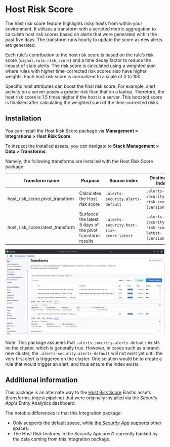 # Host Risk Score

The host risk score feature highlights risky hosts from within your environment. It utilizes a transform with a scripted metric aggregation to calculate host risk scores based on alerts that were generated within the past five days. The transform runs hourly to update the score as new alerts are generated.

Each rule’s contribution to the host risk score is based on the rule’s risk score (`signal.rule.risk_score`) and a time decay factor to reduce the impact of stale alerts. The risk score is calculated using a weighted sum where rules with higher time-corrected risk scores also have higher weights. Each host risk score is normalized to a scale of 0 to 100.

Specific host attributes can boost the final risk score. For example, alert activity on a server poses a greater risk than that on a laptop. Therefore, the host risk score is 1.5 times higher if the host is a server. This boosted score is finalized after calculating the weighted sum of the time-corrected risks.

## Installation

You can install the Host Risk Score package via **Management > Integrations > Host Risk Score**.

To inspect the installed assets, you can navigate to **Stack Management > Data > Transforms**.

Namely, the following transforms are installed with the Host Risk Score package:

| Transform name | Purpose | Source index | Destination index |
|---|---|---|---|
| host_risk_score.pivot_transform | Calculates the Host risk score | `.alerts-security.alerts-default` | `.alerts-security.host-risk-score-[version]` |
| host_risk_score.latest_transform | Surfaces the latest 5 days of the pivot transform results | `.alerts-security.host-risk-score.latest` | `.alerts-security.host-risk-score-latest-[version]` |

![Installation step screenshot](../img/sample-screenshot.png)

Note: This package assumes that `.alerts-security.alerts-default` exists on the cluster, which is generally true. However, in cases such as a brand-new cluster, the `.alerts-security.alerts-default` will not exist yet until the very first alert is triggered on the cluster. One solution would be to create a rule that would trigger an alert, and thus ensure the index exists.

## Additional information

This package is an alternate way to the [Host Risk Score](https://www.elastic.co/guide/en/security/current/host-risk-score.html) Elastic assets (transforms, ingest pipeline) that were originally installed via the _Security App's_ Entity Analytics dashboard.

The notable differences is that this Integration package:
* Only supports the default space, while [the _Security App_](https://www.elastic.co/guide/en/security/current/host-risk-score.html) supports other spaces.
* The Host Risk features in the _Security App_ aren't currently backed by the data coming from this Integration package.
